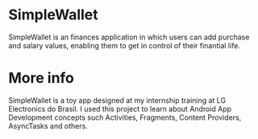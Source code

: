 # SimpleWallet

SimpleWallet is an finances application in which users can add purchase and salary values, enabling them to get in control of their finantial life.

# More info
SimpleWallet is a toy app designed at my internship training at LG Electronics do Brasil.
I used this project to learn about Android App Development concepts such Activities, Fragments, Content Providers, AsyncTasks and others.
